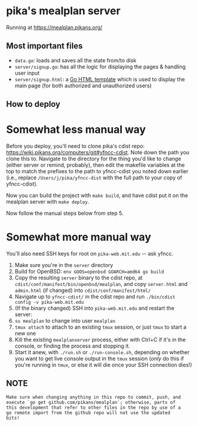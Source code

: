 # pika's mealplan server

Running at <https://mealplan.pikans.org/>

## Most important files

* `data.go`: loads and saves all the state from/to disk
* `server/signup.go`: has all the logic for displaying the pages & handling user input
* `server/signup.html`: a [Go HTML template](https://golang.org/pkg/text/template/) which is used to display the main page (for both authorized and unauthorized users)

## How to deploy

# Somewhat less manual way

Before you deploy, you'll need to clone pika's cdist repo: <https://wiki.pikans.org/computers/git#yfncc-cdist>. Note down the path you clone this to. Navigate to the directory for the thing you'd like to change (either server or remind, probably), then edit the makefile variables at the top to match the prefixes to the path to yfncc-cdist you noted down earlier (i.e., replace `/Users/j/pika/yfncc-dist` with the full path to your copy of yfncc-cdist).

Now you can build the project with `make build`, and have cdist put it on the mealplan server with `make deploy`.

Now follow the manual steps below from step 5.

# Somewhat more manual way

You'll also need SSH keys for root on `pika-web.mit.edu` -- ask yfncc.

1. Make sure you're in the `server` directory
2. Build for OpenBSD: `env GOOS=openbsd GOARCH=amd64 go build`
3. Copy the resulting `server` binary to the cdist repo, at `cdist/conf/manifest/bin/openbsd/mealplan`, and copy `server.html` and `admin.html` (if changed) into `cdist/conf/manifest/html/`
4. Navigate up to `yfncc-cdist/` in the cdist repo and run `./bin/cdist config -v pika-web.mit.edu`
5. (If the binary changed) SSH into `pika-web.mit.edu` and restart the server:
  1. `su mealplan` to change into user `mealplan`
  2. `tmux attach` to attach to an existing `tmux` session, or just `tmux` to start a new one
  3. Kill the existing `mealplanserver` process, either with Ctrl+C if it's in the console, or finding the process and stopping it.
  4. Start it anew, with `./run.sh` or `./run-console.sh`, depending on whether you want to get live console output in the `tmux` session (*only* do this if you're running in `tmux`, or else it will die once your SSH connection dies!)

## NOTE
	Make sure when changing anything in this repo to commit, push, and
    execute `go get github.com/pikans/mealplan`; otherwise, parts of
    this development that refer to other files in the repo by use of a
    go remote import from the github repo will not use the updated
    bits!
